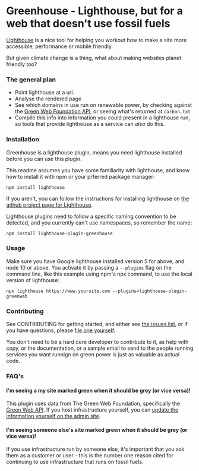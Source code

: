 # Greenhouse - Lighthouse, but for a web that doesn't use fossil fuels

[Lighthouse][lighthouse] is a nice tool for helping you workout how to make a site more accessible, performance or mobile friendly.

[lighthouse]: https://developers.google.com/web/tools/lighthouse/

But given climate change is a thing, what about making websites planet friendly too?

### The general plan

- Point lighthouse at a url.
- Analyse the rendered page
- See which domains in use run on renewable power, by checking against the [Green Web Foundation API](https://api.thegreenwebfoundation.org/), or seeing what's returned at `carbon.txt`
- Compile this info into information you could present in a lighthouse run, so tools that provide lighthouse as a service can _also_ do this.

### Installation

Greenhouse is a lighthouse plugin, means you need lighthouse installed before you can use this plugin.

This readme assumes you have some familiarity with lighthouse, and know how to install it with npm or your prferred package manager:

```
npm install lighthouse
```

If you aren't, you can follow the instructions for installing lighthouse on [the github project page for Lighthouse](https://github.com/GoogleChrome/lighthouse/).

Lighthouse plugins need to follow a specific naming convention to be detected, and you currently can't use namespaces, so remember the name:

```
npm install lighthouse-plugin-greenhouse
```

### Usage

Make sure you have Google lighthouse installed version 5 for above, and node 10 or above. You activate it by passing a `--plugins` flag on the command line, like this example using npm's npx command, to use the local version of lighthouse:

```
npx lighthouse https://www.yoursite.com --plugins=lighthouse-plugin-greenweb
```

### Contributing

See CONTRIBUTING for getting started, and either see [the issues list](https://github.com/thegreenwebfoundation/lighthouse-plugin-greenhouse/issues), or if you have questions, please [file one yourself](https://github.com/thegreenwebfoundation/lighthouse-plugin-greenhouse/issues/new).

You don't need to be a hard core developer to contribute to it, as help with copy, or the documentation, or a sample email to send to the people running services you want runnign on green power is just as valuable as actual code.

### FAQ's

#### I'm seeing a my site marked green when it should be grey (or vice versa)!

This plugin uses data from The Green Web Foundation, specifically the [Green Web API](https://api.thegreenwebfoundation.org/). If you host infrastructure yourself, you can [update the information yourself on the admin site][tgwf-admin-site].

#### I'm seeing someone else's site marked green when it should be grey (or vice versa)!

If you use infrastructure run by someone else, it's important that you ask them as a customer or user - this is the number one reason cited for continuing to use infrastructure that runs on fossil fuels.

[tgwf-admin-site]: https://admin.thegreenwebfoundation.org/
